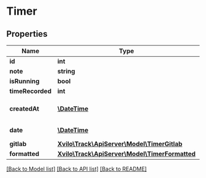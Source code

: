 # Timer

## Properties
Name | Type | Description | Notes
------------ | ------------- | ------------- | -------------
**id** | **int** |  | 
**note** | **string** |  | 
**isRunning** | **bool** |  | 
**timeRecorded** | **int** |  | 
**createdAt** | [**\DateTime**](\DateTime.md) | Date the timer is create | 
**date** | [**\DateTime**](Date.md) | Date the timer is for | 
**gitlab** | [**Xvilo\Track\ApiServer\Model\TimerGitlab**](TimerGitlab.md) |  | 
**formatted** | [**Xvilo\Track\ApiServer\Model\TimerFormatted**](TimerFormatted.md) |  | 

[[Back to Model list]](../README.md#documentation-for-models) [[Back to API list]](../README.md#documentation-for-api-endpoints) [[Back to README]](../README.md)


